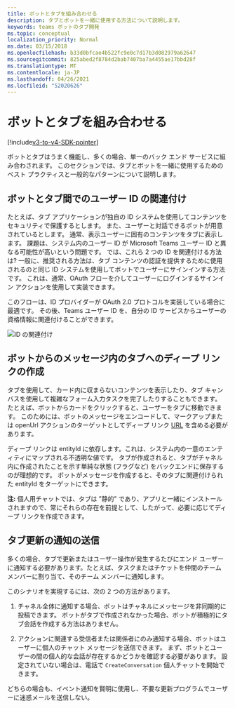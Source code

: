 ```yaml
---
title: ボットとタブを組み合わせる
description: タブとボットを一緒に使用する方法について説明します。
keywords: teams ボットのタブ開発
ms.topic: conceptual
localization_priority: Normal
ms.date: 03/15/2018
ms.openlocfilehash: b33d0bfcae4b522fc9e0c7d17b3d082979a62647
ms.sourcegitcommit: 825abed2f8784d2bab7407ba7a4455ae17bbd28f
ms.translationtype: MT
ms.contentlocale: ja-JP
ms.lasthandoff: 04/26/2021
ms.locfileid: "52020626"
---
```

# <a name="combine-bots-with-tabs"></a>ボットとタブを組み合わせる

[!include[v3-to-v4-SDK-pointer](~/includes/v3-to-v4-pointer-bots.md)]

ボットとタブはうまく機能し、多くの場合、単一のバック エンド サービスに組み合わされます。 このセクションでは、タブとボットを一緒に使用するためのベスト プラクティスと一般的なパターンについて説明します。

## <a name="associating-user-identities-across-bot-and-tab"></a>ボットとタブ間でのユーザー ID の関連付け

たとえば、タブ アプリケーションが独自の ID システムを使用してコンテンツをセキュリティで保護するとします。 また、ユーザーと対話できるボットが用意されているとします。 通常、表示ユーザーに固有のコンテンツをタブに表示します。 課題は、システム内のユーザー ID が Microsoft Teams ユーザー ID と異なる可能性が高いという問題です。 では、これら 2 つの ID を関連付ける方法は?
一般に、推奨される方法は、タブ コンテンツの認証を提供するために使用されるのと同じ ID システムを使用してボットでユーザーにサインインする方法です。 これは、通常、OAuth フローを介してユーザーにログインするサインイン アクションを使用して実装できます。

このフローは、ID プロバイダーが OAuth 2.0 プロトコルを実装している場合に最適です。 その後、Teams ユーザー ID を、自分の ID サービスからユーザーの資格情報に関連付けることができます。

   ![ID の関連付け](~/assets/images/bots/associating_contexts.png)

## <a name="constructing-deep-links-to-tabs-in-messages-from-your-bot"></a>ボットからのメッセージ内のタブへのディープ リンクの作成

タブを使用して、カード内に収まらないコンテンツを表示したり、タブ キャンバスを使用して複雑なフォーム入力タスクを完了したりすることもできます。 たとえば、ボットからカードをクリックすると、ユーザーをタブに移動できます。 このためには、ボットのメッセージをエンコードして、マークアップまたは openUrl アクションのターゲットとしてディープ リンク [URL](~/concepts/build-and-test/deep-links.md) を含める必要があります。

ディープ リンクは entityId に依存します。これは、システム内の一意のエンティティにマップされる不透明な値です。 タブが作成されると、タブがチャネル内に作成されたことを示す単純な状態 (フラグなど) をバックエンドに保存するのが理想的です。 ボットがメッセージを作成すると、そのタブに関連付けられた entityId をターゲットにできます。

**注:** 個人用チャットでは、タブは "静的" であり、アプリと一緒にインストールされますので、常にそれらの存在を前提として、したがって、必要に応じてディープ リンクを作成できます。

## <a name="sending-notifications-for-tab-updates"></a>タブ更新の通知の送信

多くの場合、タブで更新またはユーザー操作が発生するたびにエンド ユーザーに通知する必要があります。たとえば、タスクまたはチケットを仲間のチーム メンバーに割り当て、そのチーム メンバーに通知します。

このシナリオを実現するには、次の 2 つの方法があります。

1. チャネル全体に通知する場合、ボットはチャネルにメッセージを非同期的に投稿できます。 ボットがタブで作成されなかった場合、ボットが積極的にタブ会話を作成する方法はありません。

2. アクションに関連する受信者または関係者にのみ通知する場合、ボットはユーザーに個人のチャット メッセージを送信できます。 まず、ボットとユーザーの間の個人的な会話が存在するかどうかを確認する必要があります。 設定されていない場合は、電話で `CreateConversation` 個人チャットを開始できます。

どちらの場合も、イベント通知を賢明に使用し、不要な更新プログラムでユーザーに迷惑メールを送信しない。
